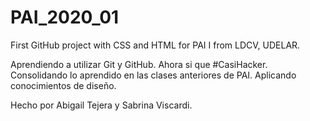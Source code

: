 # PAI_2020_01
First GitHub project with CSS and HTML for PAI I from LDCV, UDELAR.

Aprendiendo a utilizar Git y GitHub. Ahora si que #CasiHacker.
Consolidando lo aprendido en las clases anteriores de PAI.
Aplicando conocimientos de diseño.



Hecho por Abigail Tejera y Sabrina Viscardi.
